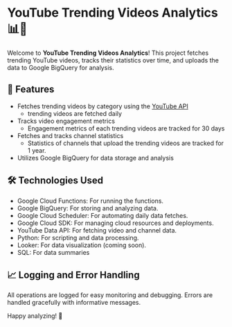 # YouTube Trending Videos Analytics 📊🎥

Welcome to **YouTube Trending Videos Analytics**! This project fetches trending YouTube videos, tracks their statistics over time, and uploads the data to Google BigQuery for analysis.

## 🌟 Features
- Fetches trending videos by category using the [YouTube API](https://developers.google.com/youtube/v3/docs)
    - trending videos are fetched daily 
- Tracks video engagement metrics 
    - Engagement metrics of each trending videos are tracked for 30 days
- Fetches and tracks channel statistics
    - Statistics of channels that upload the trending videos are tracked for 1 year. 
- Utilizes Google BigQuery for data storage and analysis


## 🛠 Technologies Used
- Google Cloud Functions: For running the functions.
- Google BigQuery: For storing and analyzing data.
- Google Cloud Scheduler: For automating daily data fetches.
- Google Cloud SDK: For managing cloud resources and deployments.
- YouTube Data API: For fetching video and channel data.
- Python: For scripting and data processing.
- Looker: For data visualization (coming soon).
- SQL: For data summaries 


## 📈 Logging and Error Handling
All operations are logged for easy monitoring and debugging. Errors are handled gracefully with informative messages.


Happy analyzing! 🚀

